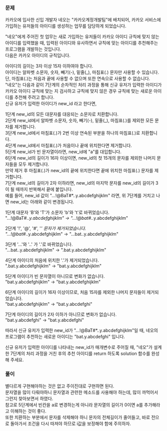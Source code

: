 ### 문제

카카오에 입사한 신입 개발자 네오는 "카카오계정개발팀"에 배치되어, 카카오 서비스에 가입하는 유저들의 아이디를 생성하는 업무를 담당하게 되었습니다.    

"네오"에게 주어진 첫 업무는 새로 가입하는 유저들이 카카오 아이디 규칙에 맞지 않는 아이디를 입력했을 때, 입력된 아이디와 유사하면서 규칙에 맞는 아이디를 추천해주는 프로그램을 개발하는 것입니다.   
다음은 카카오 아이디의 규칙입니다.   

아이디의 길이는 3자 이상 15자 이하여야 합니다.     
아이디는 알파벳 소문자, 숫자, 빼기(-), 밑줄(_), 마침표(.) 문자만 사용할 수 있습니다.   
단, 마침표(.)는 처음과 끝에 사용할 수 없으며 또한 연속으로 사용할 수 없습니다.   
"네오"는 다음과 같이 7단계의 순차적인 처리 과정을 통해 신규 유저가 입력한 아이디가 카카오 아이디 규칙에 맞는 지 검사하고 규칙에 맞지 않은 경우 규칙에 맞는 새로운 아이디를 추천해 주려고 합니다.   
신규 유저가 입력한 아이디가 new_id 라고 한다면,   

1단계 new_id의 모든 대문자를 대응되는 소문자로 치환합니다.   
2단계 new_id에서 알파벳 소문자, 숫자, 빼기(-), 밑줄(_), 마침표(.)를 제외한 모든 문자를 제거합니다.   
3단계 new_id에서 마침표(.)가 2번 이상 연속된 부분을 하나의 마침표(.)로 치환합니다.  
4단계 new_id에서 마침표(.)가 처음이나 끝에 위치한다면 제거합니다.   
5단계 new_id가 빈 문자열이라면, new_id에 "a"를 대입합니다.   
6단계 new_id의 길이가 16자 이상이면, new_id의 첫 15개의 문자를 제외한 나머지 문자들을 모두 제거합니다.   
     만약 제거 후 마침표(.)가 new_id의 끝에 위치한다면 끝에 위치한 마침표(.) 문자를 제거합니다.   
7단계 new_id의 길이가 2자 이하라면, new_id의 마지막 문자를 new_id의 길이가 3이 될 때까지 반복해서 끝에 붙입니다.   
예를 들어, new_id 값이 "...!@BaT#*..y.abcdefghijklm" 라면, 위 7단계를 거치고 나면 new_id는 아래와 같이 변경됩니다.   
   
1단계 대문자 'B'와 'T'가 소문자 'b'와 't'로 바뀌었습니다.   
"...!@BaT#*..y.abcdefghijklm" → "...!@bat#*..y.abcdefghijklm"   

2단계 '!', '@', '#', '*' 문자가 제거되었습니다.     
"...!@bat#*..y.abcdefghijklm" → "...bat..y.abcdefghijklm"   

3단계 '...'와 '..' 가 '.'로 바뀌었습니다.   
"...bat..y.abcdefghijklm" → ".bat.y.abcdefghijklm"   

4단계 아이디의 처음에 위치한 '.'가 제거되었습니다.   
".bat.y.abcdefghijklm" → "bat.y.abcdefghijklm"   

5단계 아이디가 빈 문자열이 아니므로 변화가 없습니다.   
"bat.y.abcdefghijklm" → "bat.y.abcdefghijklm"   

6단계 아이디의 길이가 16자 이상이므로, 처음 15자를 제외한 나머지 문자들이 제거되었습니다.   
"bat.y.abcdefghijklm" → "bat.y.abcdefghi"   

7단계 아이디의 길이가 2자 이하가 아니므로 변화가 없습니다.   
"bat.y.abcdefghi" → "bat.y.abcdefghi"   

따라서 신규 유저가 입력한 new_id가 "...!@BaT#*..y.abcdefghijklm"일 때, 네오의 프로그램이 추천하는 새로운 아이디는 "bat.y.abcdefghi" 입니다.   

신규 유저가 입력한 아이디를 나타내는 new_id가 매개변수로 주어질 때, "네오"가 설계한 7단계의 처리 과정을 거친 후의 추천 아이디를 return 하도록 solution 함수를 완성해 주세요.   






### 풀이

별다르게 구현해야하는 것은 없고 주이진대로 구현하면 된다.   
문자열을 많이 다뤄야하니 문자열과 관련한 메소드를 사용해야 하는데, 많이 까먹어서 그런지 찾아보면서 하였다.   
참고로 5단계에서 빈칸을 a로 변경하는게 아니라 문자열의 길이가 0이면 a를 추가해라고 이해하는 것이 좋다.   
또한 치환하는 부분에서 문자를 삭제해야 하니 문자의 전체길이가 줄어들고, 바로 전으로 돌아가서 조건을 다시 따져야 하므로 i값을 보정해야 함에 주의하자.








